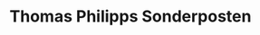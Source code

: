 ---
title: "Thomas Philipps Sonderposten"
url: /wolfsburg/thomas-philipps-sonderposten/
shop: Kramladen
---